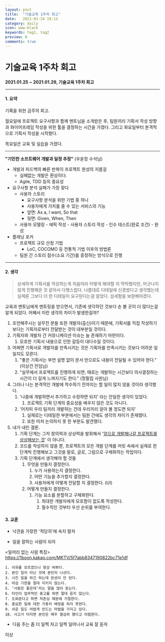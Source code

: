 ```yaml
---
layout: post
title:  "기술교육 1주차 회고"
date:   2021-01-24 19:12
category: daily
icon: www-black
keywords: tag1, tag2
preview: 0
comments: true
---
```




# 기술교육 1주차 회고



**2021.01.25 ~ 2021.01.29, 기술교육 1주차 회고**

---

#### 1. 요약

기록을 위한 금주의 회고. 

월요일에 프로젝트 요구사항과 함께 멘토님을 소개받은 후, 팀원끼리 기획서 작성 방향과 와이어프레임 작성을 위한 툴을 결정하는 시간을 가졌다. 그리고 화요일부터 본격적으로 기획서 작성을 시작했다.

목요일은 교육 및 실습을 가졌다.

---

**"기민한 소프트웨어 개발과 일정 추정"** (우윤정 수석님)

- 개발과 피드백의 빠른 반복이 프로젝트 완성의 지름길
  - 실패없는 개발은 환상이다.
  - Agile, TDD 등의 중요성
- 요구사항 분석 실패가 가장 잦다
  - 사용자 스토리
    - 요구사항 분석을 위한 기법 중 하나
    - 사용자에게 가치를 줄 수 있는 서비스의 기능
    - 앞면: As a, I want, So that
    - 뒷면: Given, When, Then
  - 사용자 모델링 - 에픽 작성 - 사용자 스토리 작성 - 인수 테스트(완료 조건) - 완성
- 플래닝 포커
  - 프로젝트 규모 산정 기법
    - LoC, COCOMO 등 전통적 기법 이후의 방법론
  - 팀원 간 스토리 점수(소요 기간)를 흥정하는 방식으로 진행

---



#### 2. 생각

> 상세하게 기획서를 작성하는게 처음이라 어떻게 해야할 지 막막했지만, 어긋나지 않게 진행해온 것 같아서 다행스럽다. 나름대로 디테일에 신경썼다고 생각했는데 실제론 그보다 더 한 디테일이 요구된다는걸 알았다. 섬세함을 보완해야겠다. 

교육과 멘토님에게 멘토링을 받으면서, 기존에 생각하던 것보다 손 볼 곳이 더 많다는걸 알게 되었다.
어째서 이런 생각의 차이가 발생한걸까?

1. 조언해주시는 실무진 분들 또한 개발자(출신)이기 때문에, 기획서를 직접 작성하기보다는 기획자로부터 전달받는 것이 대부분일 것이다.
2. 기획자와 개발자 간 커뮤니케이션 이슈는 늘 존재하기 마련이다.
   1. 모호한 기획서 내용으로 인한 갈등이 대다수일 것이다.
3. 어쩌면 기획서로 개발자를 만족시키는 것은 기획자를 만족시키는 것보다 어려운 일일지도 모른다.
   1. "좋은 기획서는 부연 설명 없이 문서 만으로도 내용이 전달될 수 있어야 한다." (이상건 전임님)
   2. "실무에서 프로젝트를 진행하게 되면, 때로는 개발하는 시간보다 의사결정하는 시간이 더 길게 느껴지기도 한다." (정필립 사원님)
4. 그러나 나는 본격적인 개발에 착수하기 전까지는 할 일이 많지 않을 것이라 생각했다.
   1. '나중에 개발하면서 추가하고 수정하면 되지' 라는 안일한 생각이 있었다.
      1. 프로젝트 기획 단계의 중요성을 배우지 않은 것도 아니다.
   2. '어차피 우리 팀끼리 개발하는 건데 우리끼리 알아 볼 정도면 되지'
      1. 실제로는 디테일한 부분에서는 팀원 간에도 생각의 차이가 존재했다.
      2. 또한 미처 논의하지 못 한 부분도 발견했다.
5. 내가 내린 결론.
   1. 기획 단계는 그저 창의력과 상상력을 발휘해서 '<u>앞으로 개발해나갈 프로젝트를 상상해보는 것</u>' 이 아니다. 
   2. 코드를 작성하지 않을 뿐, 프로젝트의 모든 개발 단계를 머릿 속에서 실제로 한 단계씩 진행해보고 그것을 말로, 글로, 그림으로 구체화하는 작업이다.
   3. 기획 단계에서 생각해야 할 것들
      1. 무엇을 만들지 결정한다.
         1. 누가 사용하는지 결정한다.
         2. 어떤 기능을 추가할지 결정한다.
         3. 사용자에게 어떻게 전달할 지 결정한다. (UI)
      2. 어떻게 만들지 결정한다.
         1. 기능 요소를 분할하고 구체화한다.
            1. 최대한 개발자에게 모호함이 없도록 작성한다.
            2. 필수적인 것부터 우선 순위를 부여한다.



#### 3. 교훈

- 낙관을 가장한 '적당히'에 속지 말자

- 일을 잘하는 사람이 되자

<일머리 없는 사람 특징> https://1boon.kakao.com/MKTV/5f7abb8347190822bc71e1df

```
1. 이유를 모르겠으나 항상 바쁘다.
2. 본인 일이 아닌 것에 본인이 나선다.
3. 시킨 일을 하긴 하는데 완성이 안 된다.
4. 마감 기한을 절대 지키지 않는다.
5. ‘사람은 좋은데’라는 말을 많이 듣는다.
6. 타인이 업무적인 충고를 하면 절대 듣지 않는다.
7. 도와준다고 하면 자존심 때문에 거절한다.
8. 중요한 일에 대한 가중치 배정을 하지 못한다.
9. 쉬운 일도 어렵게 만드는 마법을 가지고 있다.
10. 사고가 터지면 본인은 매우 열심히 했다고 어필한다.
```

- 다음 주는 좀 더 일찍 자고 일찍 일어나서 교육 잘 듣자

이상